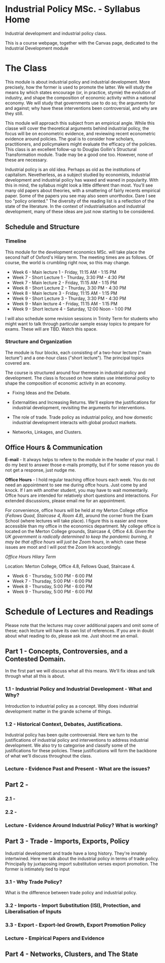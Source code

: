 # Industrial Policy MSc. - Syllabus Home
Industrial development and industrial policy class.

This is a course webpage, together with the Canvas page, dedicated to the Industrial Development module 

# The Class

This module is about industrial policy and industrial development. More precisely, how the former is used to promote the latter. We will study the means by which states encourage (or, in practice, stymie) the evolution of industry, and shape the composition of economic activity within a national economy. We will study that governments use to do so; the arguments for and against; why have these interventions been controversial, and why are they still.

This module will approach this subject from an empirical angle. While this classe will cover the theoretical arguments behind industrial policy, the focus will be on econometric evidence, and reviewing recent econometric evidence around policies. The goal is to consider how scholars, practitioners, and policymakers might evaluate the efficacy of the policies. This class is an excellent follow-up to Douglas Gollin's Structural Transformation module. Trade may be a good one too. However, none of these are necessary.

Industrial policy is an old idea. Perhaps as old as the institutions of capitalism. Nevetherless, as a subject studied by economists, industrial development and industrial policy has waxed and waned in popularity. With this in mind, the syllabus might look a little different than most. You'll see many old papers about theories, with a smattering of fairly recents empirical paper. Some of the papers you see may also seem unorthodox. Dare I see too "policy oriented." The diversity of the reading list is a reflection of the state of the literature. In the context of industrialisation and industrial development, many of these ideas are just now starting to be considered.


## Schedule and Structure 


### Timeline

This module for the development economics MSc. will take place the second half of Oxford's Hilary term. The meeting times are as follows. Of course, the world is crumbling right now, so this may change.

- Week 6 - Main lecture 1 - Friday, 11:15 AM - 1:15 PM 
- Week 7 - Short Lecture 1 - Thurday, 3:30 PM - 4:30 PM
- Week 7 - Main lecture 2 -  Friday, 11:15 AM - 1:15 PM 
- Week 8 - Short Lecture 2 - Thurday, 3:30 PM - 4:30 PM
- Week 8 - Main lecture 3 -  Friday, 11:15 AM - 1:15 PM 
- Week 9 - Short Lecture 3 - Thurday, 3:30 PM - 4:30 PM
- Week 9 - Main lecture 4 -  Friday, 11:15 AM - 1:15 PM 
- Week 9 - Short lecture 4 - Saturday, 12:00 Noon - 1:00 PM


I will also schedule some revision sessions in Trinity Term for students who might want to talk through particular sample essay topics to prepare for exams. These will are TBD. Watch this space.

### Structure and Organization  

The module is four blocks, each consisting of a two-hour lecture ("main lecture") and a one-hour class ("short lecture"). The principal topics covered are.

The course is structured around four themese in industrial policy and development. The class is focused on how states use intentional policy to shape the composition of economic activity in an economy. 

- Fixing Ideas and the Debate. 

- Externalities and Increasing Returns. We'll explore the justifications for industrial development, revisiting the arguments for interventions.  

- The role of trade. Trade policy as industrial policy, and how domestic industrial development interacts with global product markets. 

- Networks, Linkages, and Clusters. 


## Office Hours & Communication

__E-mail__ - It always helps to refere to the module in the header of your mail. I do my best to answer those e-mails promptly, but if for some reason you do not get a response, just nudge me. 

__Office Hours__  -  I hold regular teaching office hours each week. You do not need an appointment to see me during offce hours. Just come by and knock.  If I am with another student, you may have to wait momentarily. Offce hours are intended for relatively short questions and interactions. For extended discussions, please email me for an appointment. 

For convenience, office hours will be held at my Merton College office (_Fellows Quad, Staircase 4, Room 4.8_), around the corner from the Exam School (where lectures will take place). I figure this is easier and more accessible than my office in the economics department. My college office is located on the Merton College grounds, Staircase 4, Office 4.8. _Given the UK government is radically determined to keep the pandemic burning, it may be that office hours will just be Zoom hours_, in which case these issues are moot and I will post the Zoom link accordingly.

_Office Hours Hilary Term_

Location:  Merton College, Office 4.8, Fellows Quad, Staircase 4.

- Week 6 - Thursday, 5:00 PM - 6:00 PM 
- Week 7 - Thursday, 5:00 PM - 6:00 PM 
- Week 8 - Thursday, 5:00 PM - 6:00 PM 
- Week 9 - Thursday, 5:00 PM - 6:00 PM 


# Schedule of Lectures and Readings

Please note that the lectures may cover additional papers and omit some of these; each lecture will have its own list of references. If you are in doubt about what reading to do, please ask me. Just shoot me an email. 

## Part 1 - Concepts, Controversies, and a Contested Domain.
In the first part we will discuss what all this means. We'll fix ideas and talk through what all this is about. 

### 1.1 - Industrial Policy and Industrial Development - What and Why?
Introduction to industrial policy as a concept. Why does industrial development matter in the grande scheme of things. 

### 1.2 - Historical Context, Debates, Justifications. 
Industrial policy has been quite controversial. Here we turn to the justifications of industrial policy and interventions to address industrial development. We also try to categorise and classify some of the justifications for these policies. These justifications will form the backbone of what we'll discuss throughout the class. 

### Lecture - Evidence Past and Present - What are the issues?


## Part 2 - 


### 2.1 - 

### 2.2 - 

### Lecture - Evidence Around Industrial Policy? What is working?


## Part 3 - Trade - Imports, Exports, Policy
Industrial development and trade have a long history. They're innately intertwined. Here we talk about the industrial policy in terms of trade policy. Principally by juxtaposing import substitution verses export promotion. The former is intimately tied to input 

### 3.1 - Why Trade Policy? 
What _is_ the difference between trade policy and industrial policy. 

### 3.2 - Imports - Import Substitution (ISI), Protection, and Liberalisation of Inputs

### 3.3 - Export - Export-led Growth, Export Promotion Policy

### Lecture - Empirical Papers and Evidence

## Part 4 - Networks, Clusters, and The State

